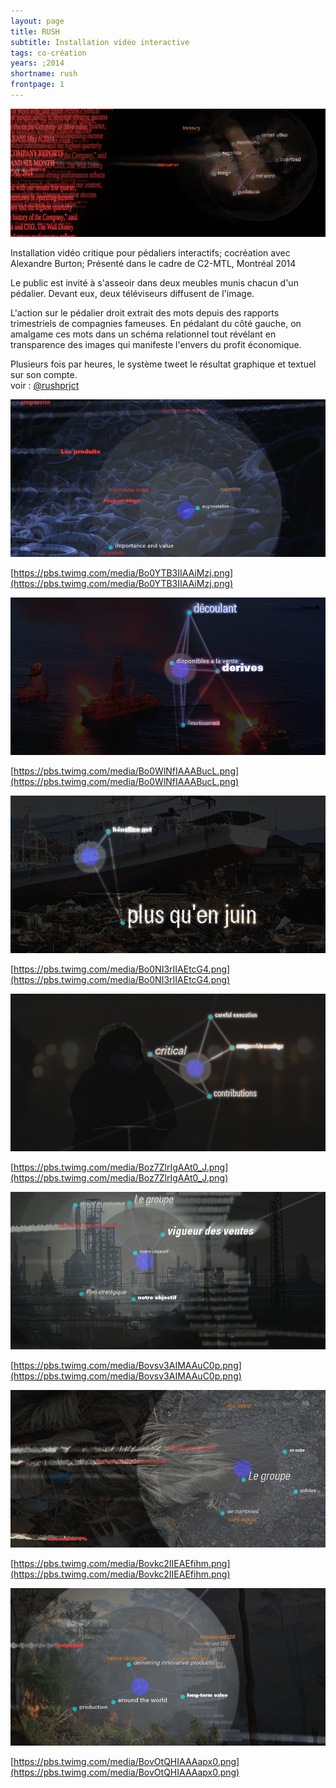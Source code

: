```yaml
---
layout: page
title: RUSH
subtitle: Installation vidéo interactive
tags: co-création
years: ;2014
shortname: rush
frontpage: 1
---
```

![img_rush_01.jpg](img_rush_01.png)

Installation vidéo critique pour pédaliers interactifs; cocréation avec Alexandre Burton; Présenté dans le cadre de C2-MTL, Montréal 2014

Le public est invité à s'asseoir dans deux meubles munis chacun d'un pédalier. Devant eux, deux téléviseurs diffusent de l'image.  

L'action sur le pédalier droit extrait des mots depuis des rapports trimestriels de compagnies fameuses.  En pédalant du côté gauche,  on amalgame ces mots dans un schéma relationnel tout révélant en transparence des images qui manifeste l'envers du profit économique.

Plusieurs fois par heures,  le système tweet le résultat graphique et textuel sur son compte.  
voir : [@rushprjct](https://twitter.com/rushprjct)

![Bo0YTB3IIAAiMzj](Bo0YTB3IIAAiMzj.png) 

[https://pbs.twimg.com/media/Bo0YTB3IIAAiMzj.png](https://pbs.twimg.com/media/Bo0YTB3IIAAiMzj.png)
      
![Bo0WlNfIAAABucL](Bo0WlNfIAAABucL.png)

[https://pbs.twimg.com/media/Bo0WlNfIAAABucL.png](https://pbs.twimg.com/media/Bo0WlNfIAAABucL.png)
    
![Bo0NI3rIIAEtcG4](Bo0NI3rIIAEtcG4.png)

[https://pbs.twimg.com/media/Bo0NI3rIIAEtcG4.png](https://pbs.twimg.com/media/Bo0NI3rIIAEtcG4.png)

![Boz7ZlrIgAAt0_J](Boz7ZlrIgAAt0_J.png)

[https://pbs.twimg.com/media/Boz7ZlrIgAAt0_J.png](https://pbs.twimg.com/media/Boz7ZlrIgAAt0_J.png)

![Bovsv3AIMAAuC0p](Bovsv3AIMAAuC0p.png)

[https://pbs.twimg.com/media/Bovsv3AIMAAuC0p.png](https://pbs.twimg.com/media/Bovsv3AIMAAuC0p.png)

![Bovkc2IIEAEfihm](Bovkc2IIEAEfihm.png)

[https://pbs.twimg.com/media/Bovkc2IIEAEfihm.png](https://pbs.twimg.com/media/Bovkc2IIEAEfihm.png)

![BovOtQHIAAAapx0](BovOtQHIAAAapx0.png)

[https://pbs.twimg.com/media/BovOtQHIAAAapx0.png](https://pbs.twimg.com/media/BovOtQHIAAAapx0.png)



